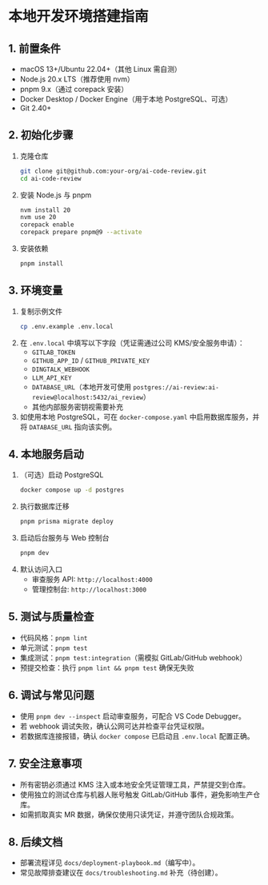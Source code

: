 # 本地开发环境搭建指南

## 1. 前置条件
- macOS 13+/Ubuntu 22.04+（其他 Linux 需自测）
- Node.js 20.x LTS（推荐使用 nvm）
- pnpm 9.x（通过 corepack 安装）
- Docker Desktop / Docker Engine（用于本地 PostgreSQL、可选）
- Git 2.40+

## 2. 初始化步骤
1. 克隆仓库
   ```bash
   git clone git@github.com:your-org/ai-code-review.git
   cd ai-code-review
   ```
2. 安装 Node.js 与 pnpm
   ```bash
   nvm install 20
   nvm use 20
   corepack enable
   corepack prepare pnpm@9 --activate
   ```
3. 安装依赖
   ```bash
   pnpm install
   ```

## 3. 环境变量
1. 复制示例文件
   ```bash
   cp .env.example .env.local
   ```
2. 在 `.env.local` 中填写以下字段（凭证需通过公司 KMS/安全服务申请）：
   - `GITLAB_TOKEN`
   - `GITHUB_APP_ID` / `GITHUB_PRIVATE_KEY`
   - `DINGTALK_WEBHOOK`
   - `LLM_API_KEY`
   - `DATABASE_URL`（本地开发可使用 `postgres://ai-review:ai-review@localhost:5432/ai_review`）
   - 其他内部服务密钥视需要补充
3. 如使用本地 PostgreSQL，可在 `docker-compose.yaml` 中启用数据库服务，并将 `DATABASE_URL` 指向该实例。

## 4. 本地服务启动
1. （可选）启动 PostgreSQL
   ```bash
   docker compose up -d postgres
   ```
2. 执行数据库迁移
   ```bash
   pnpm prisma migrate deploy
   ```
3. 启动后台服务与 Web 控制台
   ```bash
   pnpm dev
   ```
4. 默认访问入口
   - 审查服务 API: `http://localhost:4000`
   - 管理控制台: `http://localhost:3000`

## 5. 测试与质量检查
- 代码风格：`pnpm lint`
- 单元测试：`pnpm test`
- 集成测试：`pnpm test:integration`（需模拟 GitLab/GitHub webhook）
- 预提交检查：执行 `pnpm lint && pnpm test` 确保无失败

## 6. 调试与常见问题
- 使用 `pnpm dev --inspect` 启动审查服务，可配合 VS Code Debugger。
- 若 webhook 调试失败，确认公网可达并检查平台凭证权限。
- 若数据库连接报错，确认 `docker compose` 已启动且 `.env.local` 配置正确。

## 7. 安全注意事项
- 所有密钥必须通过 KMS 注入或本地安全凭证管理工具，严禁提交到仓库。
- 使用独立的测试仓库与机器人账号触发 GitLab/GitHub 事件，避免影响生产仓库。
- 如需抓取真实 MR 数据，确保仅使用只读凭证，并遵守团队合规政策。

## 8. 后续文档
- 部署流程详见 `docs/deployment-playbook.md`（编写中）。
- 常见故障排查建议在 `docs/troubleshooting.md` 补充（待创建）。
